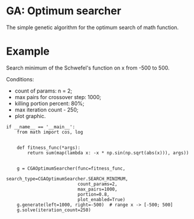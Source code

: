 # GA: Optimum searcher

The simple genetic algorithm for the optimum search of math function.


# Example 
Search minimum of the Schwefel's function on x from -500 to 500.

Conditions:
* count of params: n = 2; 
* max pairs for crossover step: 1000; 
* killing portion percent: 80%;
* max iteration count - 250;
* plot graphic.


```
if __name__ == '__main__':
    from math import cos, log


    def fitness_func(*args):
        return sum(map(lambda x: -x * np.sin(np.sqrt(abs(x))), args))


    g = CGAOptimumSearcher(func=fitness_func,
                           search_type=CGAOptimumSearcher.SEARCH_MINIMUM,
                           count_params=2,
                           max_pairs=1000,
                           portion=0.8,
                           plot_enabled=True)
    g.generate(left=1000, right=-500)  # range x -> [-500; 500]
    g.solve(iteration_count=250)
```
